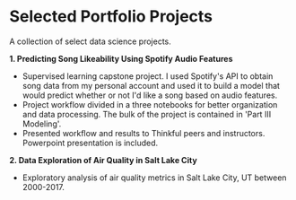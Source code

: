 # Selected Portfolio Projects

A collection of select data science projects.    

**1. Predicting Song Likeability Using Spotify Audio Features**
* Supervised learning capstone project.  I used Spotify's API to obtain song data from my personal account and used it to build a model that would predict whether or not I'd like a song based on audio features. 
* Project workflow divided in a three notebooks for better organization and data processing.  The bulk of the project is contained in 'Part III Modeling'.
* Presented workflow and results to Thinkful peers and instructors.  Powerpoint presentation is included.

**2. Data Exploration of Air Quality in Salt Lake City**
* Exploratory analysis of air quality metrics in Salt Lake City, UT between 2000-2017.
